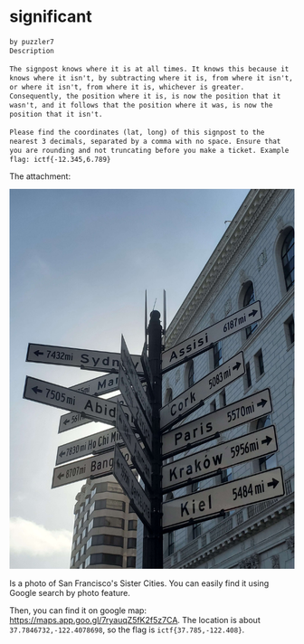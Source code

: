 # significant

```
by puzzler7
Description

The signpost knows where it is at all times. It knows this because it knows where it isn't, by subtracting where it is, from where it isn't, or where it isn't, from where it is, whichever is greater. Consequently, the position where it is, is now the position that it wasn't, and it follows that the position where it was, is now the position that it isn't.

Please find the coordinates (lat, long) of this signpost to the nearest 3 decimals, separated by a comma with no space. Ensure that you are rounding and not truncating before you make a ticket. Example flag: ictf{-12.345,6.789}
```

The attachment:

![](./significant.jpg)

Is a photo of San Francisco's Sister Cities. You can easily find it using Google search by photo feature.

Then, you can find it on google map: <https://maps.app.goo.gl/7ryauqZ5fK2f5z7CA>. The location is about `37.7846732,-122.4078698`, so the flag is `ictf{37.785,-122.408}`.
